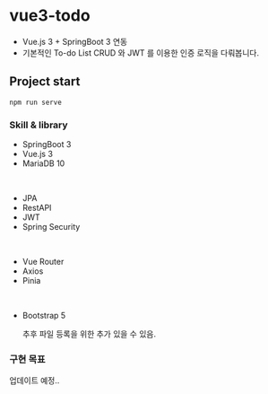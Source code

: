 # vue3-todo
- Vue.js 3 + SpringBoot 3 연동
- 기본적인 To-do List CRUD 와 JWT 를 이용한 인증 로직을 다뤄봅니다.


## Project start
```
npm run serve
```

### Skill & library
- SpringBoot 3
- Vue.js 3
- MariaDB 10
<br>

- JPA
- RestAPI
- JWT
- Spring Security
<br>

- Vue Router
- Axios
- Pinia
<br>
  
- Bootstrap 5


  추후 파일 등록을 위한 추가 있을 수 있음.

### 구현 목표
업데이트 예정..


